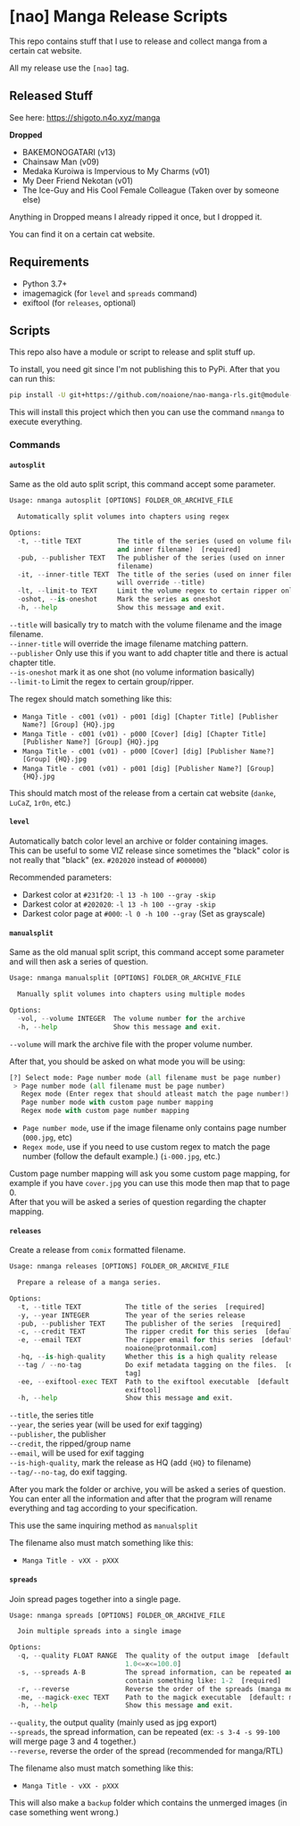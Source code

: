 # [nao] Manga Release Scripts

This repo contains stuff that I use to release and collect manga from a certain cat website.

All my release use the `[nao]` tag.

## Released Stuff
See here: https://shigoto.n4o.xyz/manga

**Dropped**
- BAKEMONOGATARI (v13)
- Chainsaw Man (v09)
- Medaka Kuroiwa is Impervious to My Charms (v01)
- My Deer Friend Nekotan (v01)
- The Ice-Guy and His Cool Female Colleague (Taken over by someone else)

Anything in Dropped means I already ripped it once, but I dropped it.

You can find it on a certain cat website.

## Requirements
- Python 3.7+
- imagemagick (for `level` and `spreads` command)
- exiftool (for `releases`, optional)

## Scripts
This repo also have a module or script to release and split stuff up.

To install, you need git since I'm not publishing this to PyPi.
After that you can run this:

```sh
pip install -U git+https://github.com/noaione/nao-manga-rls.git@module-rewrite#egg=nmanga
```

This will install this project which then you can use the command `nmanga` to execute everything.

### Commands

#### `autosplit`
Same as the old auto split script, this command accept some parameter.

```py
Usage: nmanga autosplit [OPTIONS] FOLDER_OR_ARCHIVE_FILE

  Automatically split volumes into chapters using regex

Options:
  -t, --title TEXT         The title of the series (used on volume filename,
                           and inner filename)  [required]
  -pub, --publisher TEXT   The publisher of the series (used on inner
                           filename)
  -it, --inner-title TEXT  The title of the series (used on inner filename,
                           will override --title)
  -lt, --limit-to TEXT     Limit the volume regex to certain ripper only.
  -oshot, --is-oneshot     Mark the series as oneshot
  -h, --help               Show this message and exit.
```

`--title` will basically try to match with the volume filename and the image filename.<br />
`--inner-title` will override the image filename matching pattern.<br />
`--publisher` Only use this if you want to add chapter title and there is actual chapter title.<br />
`--is-oneshot` mark it as one shot (no volume information basically)<br />
`--limit-to` Limit the regex to certain group/ripper.

The regex should match something like this:
- `Manga Title - c001 (v01) - p001 [dig] [Chapter Title] [Publisher Name?] [Group] {HQ}.jpg`
- `Manga Title - c001 (v01) - p000 [Cover] [dig] [Chapter Title] [Publisher Name?] [Group] {HQ}.jpg`
- `Manga Title - c001 (v01) - p000 [Cover] [dig] [Publisher Name?] [Group] {HQ}.jpg`
- `Manga Title - c001 (v01) - p001 [dig] [Publisher Name?] [Group] {HQ}.jpg`

This should match most of the release from a certain cat website (`danke`, `LuCaZ`, `1r0n`, etc.)

#### `level`
Automatically batch color level an archive or folder containing images.<br />
This can be useful to some VIZ release since sometimes the "black" color is not really that "black" (ex. `#202020` instead of `#000000`)

Recommended parameters:
- Darkest color at `#231f20`: `-l 13 -h 100 --gray -skip`
- Darkest color at `#202020`: `-l 13 -h 100 --gray -skip`
- Darkest color page at `#000`: `-l 0 -h 100 --gray` (Set as grayscale)

#### `manualsplit`
Same as the old manual split script, this command accept some parameter and will then ask a series of question.

```py
Usage: nmanga manualsplit [OPTIONS] FOLDER_OR_ARCHIVE_FILE

  Manually split volumes into chapters using multiple modes

Options:
  -vol, --volume INTEGER  The volume number for the archive
  -h, --help              Show this message and exit.
```

`--volume` will mark the archive file with the proper volume number.

After that, you should be asked on what mode you will be using:
```py
[?] Select mode: Page number mode (all filename must be page number)
 > Page number mode (all filename must be page number)
   Regex mode (Enter regex that should atleast match the page number!)
   Page number mode with custom page number mapping
   Regex mode with custom page number mapping
```

- `Page number mode`, use if the image filename only contains page number (`000.jpg`, etc)
- `Regex mode`, use if you need to use custom regex to match the page number (follow the default example.) (`i-000.jpg`, etc.)

Custom page number mapping will ask you some custom page mapping, for example if you have `cover.jpg` you can use this mode then map that to page 0.<br />
After that you will be asked a series of question regarding the chapter mapping.

#### `releases`
Create a release from `comix` formatted filename.

```py
Usage: nmanga releases [OPTIONS] FOLDER_OR_ARCHIVE_FILE

  Prepare a release of a manga series.

Options:
  -t, --title TEXT           The title of the series  [required]
  -y, --year INTEGER         The year of the series release
  -pub, --publisher TEXT     The publisher of the series  [required]
  -c, --credit TEXT          The ripper credit for this series  [default: nao]
  -e, --email TEXT           The ripper email for this series  [default:
                             noaione@protonmail.com]
  -hq, --is-high-quality     Whether this is a high quality release
  --tag / --no-tag           Do exif metadata tagging on the files.  [default:
                             tag]
  -ee, --exiftool-exec TEXT  Path to the exiftool executable  [default:
                             exiftool]
  -h, --help                 Show this message and exit.
```

`--title`, the series title<br />
`--year`, the series year (will be used for exif tagging)<br />
`--publisher`, the publisher<br />
`--credit`, the ripped/group name<br />
`--email`, will be used for exif tagging<br />
`--is-high-quality`, mark the release as HQ (add `{HQ}` to filename)<br />
`--tag/--no-tag`, do exif tagging.

After you mark the folder or archive, you will be asked a series of question.
You can enter all the information and after that the program will rename everything and tag according to your specification.

This use the same inquiring method as `manualsplit`

The filename also must match something like this:
- `Manga Title - vXX - pXXX`

#### `spreads`
Join spread pages together into a single page.

```py
Usage: nmanga spreads [OPTIONS] FOLDER_OR_ARCHIVE_FILE

  Join multiple spreads into a single image

Options:
  -q, --quality FLOAT RANGE  The quality of the output image  [default: 100.0;
                             1.0<=x<=100.0]
  -s, --spreads A-B          The spread information, can be repeated and must
                             contain something like: 1-2  [required]
  -r, --reverse              Reverse the order of the spreads (manga mode)
  -me, --magick-exec TEXT    Path to the magick executable  [default: magick]
  -h, --help                 Show this message and exit.
```

`--quality`, the output quality (mainly used as jpg export)<br />
`--spreads`, the spread information, can be repeated (ex: `-s 3-4 -s 99-100` will merge page 3 and 4 together.)<br />
`--reverse`, reverse the order of the spread (recommended for manga/RTL)

The filename also must match something like this:
- `Manga Title - vXX - pXXX`

This will also make a `backup` folder which contains the unmerged images (in case something went wrong.)